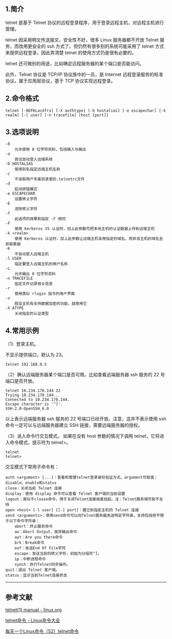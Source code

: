 ## 1.简介
telnet 是基于 Telnet 协议的远程登录程序，用于登录远程主机，对远程主机进行管理。

telnet 因采用明文传送报文，安全性不好，很多 Linux 服务器都不开放 Telnet 服务，而改用更安全的 ssh 方式了。但仍然有很多别的系统可能采用了 telnet 方式来提供远程登录，因此弄清楚 telnet 的使用方式仍是很有必要的。 

telnet 还可做别的用途，比如确定远程服务器的某个端口是否能访问。

此外，Telnet 协议是 TCP/IP 协议族中的一员，是 Internet 远程登录服务的标准协议，属于应用层协议，基于 TCP 协议实现远程登录。

## 2.命令格式
```shell
telnet [-8EFKLacdfrx] [-X authtype] [-b hostalias] [-e escapechar] [-k realm] [-l user] [-n tracefile] [host [port]]
```

## 3.选项说明
```shell
-8
	允许使用 8 位字符资料，包括输入与输出
-a
	尝试自动登入远端系统
-b HOSTALIAS
	使用别名指定远端主机名称
-c
	不读取用户专属目录里的.telnetrc文件
-d
	启动排错模式
-e ESCAPECHAR
	设置转义字符
-E
	滤除转义字符
-f
	此选项的效果和指定 -F 相同
-F
	使用 Kerberos V5 认证时，加上此参数可把本地主机的认证数据上传到远端主机
-k <realm>
	使用 Kerberos 认证时，加上此参数让远端主机采用指定的域名，而非该主机的域名去获取票据
-K
	不自动登入远端主机
-l USER
	指定要登入远端主机的用户名称
-L
	允许输出 8 位字符资料
-n TRACEFILE
	指定文件记录相关信息
-r
	使用类似 rlogin 指令的用户界面
-x
	假设主机有支持数据加密的功能，就使用它
-X ATYPE
	关闭指定的认证类型
```

## 4.常用示例
（1）登录主机。

不显示提供端口，默认为 23。
```
telnet 192.168.0.5
```
（2）确认远端服务器某个端口是否可用。比如查看远端服务器 ssh 服务的 22 号端口是否开放。
```
telnet 10.234.178.144 22
Trying 10.234.178.144...
Connected to 10.234.178.144.
Escape character is '^]'.
SSH-2.0-OpenSSH_6.0
```
以上表示远端服务器 ssh 服务的 22 号端口已经开放。注意，这并不表示使用 ssh 命令一定可以与远端服务器建立 SSH 链接，需要远端服务器的授权。

（3）进入命令行交互模式。
如果在没有 host 参数的情况下调用 telnet，它将进入命令模式，提示符为 telnet>。
```
telnet
telnet> 
```
交互模式下常用子命令有：
```
auth <argument> [...]：查看和管理telnet登录身份验证方式。argument可取值：disable、enable和status
close：关闭当前 Telnet 连接
display：使用 display 命令可以查看 Telnet 客户端的当前设置
logout：类似于cloase命令，用于关闭Telnet连接或者挂起。注：Telnet服务端可能不支持
open <host> [-l user] [[-] port]：建立到指定主机的 Telnet 连接
send <arguments>：使用send命令可以向Telnet服务器发送特定字符串。支持包括但不限于以下命令字符串：
	abort：终止服务命令
	ao：Abort Output，放弃输出命令
	ayt：Are you there命令
	brk：Break命令
	eof：发送End Of File字符
	escape：发送当前的转义字符，初始为分组符^]。
	ip：中断进程命令
	synch：执行Telnet同步操作。
quit：退出 Telnet 客户端。
status：显示当前Telnet连接状态
```

---
## 参考文献
[telnet(1) manual - linux.org](https://www.linux.org/docs/man1/telnet.html)

[telnet命令 - Linux命令大全](http://man.linuxde.net/telnet)

[每天一个Linux命令（52）telnet命令](https://blog.csdn.net/dearbaba_8520/article/details/80781437)
